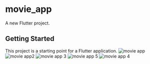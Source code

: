 # movie_app

A new Flutter project.

## Getting Started

This project is a starting point for a Flutter application.
![movie app](https://user-images.githubusercontent.com/70143736/179857377-371b2b83-b57c-48e7-87e5-38c245174c24.png)
![movie app2](https://user-images.githubusercontent.com/70143736/179857382-17343c68-865b-4ccb-b13b-eced84fbdc16.png)
![movie app 3](https://user-images.githubusercontent.com/70143736/179857390-046acd86-e53b-4178-9317-5f4eeb3b84d3.png)
![movie app 5](https://user-images.githubusercontent.com/70143736/179857404-aa042712-7b35-4c3d-85b7-b1b59c0797ed.png)
![movie app 4](https://user-images.githubusercontent.com/70143736/179857408-85527123-b7a6-4fa8-8f3f-c70e830e38e3.png)
